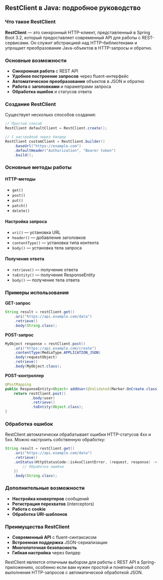 ## RestClient в Java: подробное руководство

### Что такое RestClient

**RestClient** — это синхронный HTTP-клиент, представленный в Spring Boot 3.2, который предоставляет современный API 
для работы с REST-сервисами. Он служит абстракцией над HTTP-библиотеками и упрощает преобразование Java-объектов 
в HTTP-запросы и обратно.

### Основные возможности

* **Синхронная работа** с REST API
* **Удобное построение запросов** через fluent-интерфейс
* **Автоматическое преобразование** объектов в JSON и обратно
* **Работа с заголовками** и параметрами запроса
* **Обработка ошибок** и статусов ответа

### Создание RestClient

Существует несколько способов создания:

```java
// Простой способ
RestClient defaultClient = RestClient.create();

// С настройкой через билдер
RestClient customClient = RestClient.builder()
    .baseUrl("https://example.com")
    .defaultHeader("Authorization", "Bearer token")
    .build();
```

### Основные методы работы

#### HTTP-методы
* `get()`
* `post()`
* `put()`
* `patch()`
* `delete()`

#### Настройка запроса
* `uri()` — установка URL
* `header()` — добавление заголовков
* `contentType()` — установка типа контента
* `body()` — установка тела запроса

#### Получение ответа
* `retrieve()` — получение ответа
* `toEntity()` — получение ResponseEntity
* `body()` — получение тела ответа

### Примеры использования

**GET-запрос**
```java
String result = restClient.get()
    .uri("https://api.example.com/data")
    .retrieve()
    .body(String.class);
```

**POST-запрос**
```java
MyObject response = restClient.post()
    .uri("https://api.example.com/create")
    .contentType(MediaType.APPLICATION_JSON)
    .body(requestObject)
    .retrieve()
    .body(MyObject.class);
```
**POST-контроллер**
```java
@PostMapping
public ResponseEntity<Object> addUser(@Validated(Marker.OnCreate.class) @RequestBody UserDto user) {
    return restClient.post()
            .body(user)
            .retrieve()
            .toEntity(Object.class);
}
```

### Обработка ошибок

RestClient автоматически обрабатывает ошибки HTTP-статусов 4xx и 5xx. Можно настроить собственную обработку:

```java
String result = restClient.get()
    .uri("https://api.example.com/data")
    .retrieve()
    .onStatus(HttpStatusCode::is4xxClientError, (request, response) -> {
        // Обработка ошибки
    })
    .body(String.class);
```

### Дополнительные возможности

* **Настройка конвертеров** сообщений
* **Регистрация перехватов** (interceptors)
* **Работа с cookie**
* **Обработка URI-шаблонов**

### Преимущества RestClient

* **Современный API** с fluent-синтаксисом
* **Встроенная поддержка** JSON-сериализации
* **Многопоточная безопасность**
* **Гибкая настройка** через билдер

RestClient является отличным выбором для работы с REST API в Spring-приложениях, особенно если вам нужен простой и понятный способ выполнения HTTP-запросов с автоматической обработкой JSON.